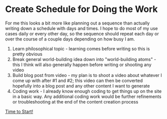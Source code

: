 # Create Schedule for Doing the Work

For me this looks a bit more like planning out a sequence than actually writing down a schedule with days and times. I hope to do most of my use cases daily or every other day, so the sequence should repeat each day or over the course of a couple days depending on how busy I am.

1. Learn philosophical topic - learning comes before writing so this is pretty obvious
2. Break general world-building idea down into "world-building atoms" - this I think will also generally happen before writing or shooting any video
3. Build blog post from video - my plan is to shoot a video about whatever I come up with after #1 and #2; this video can then be converted hopefully into a blog post and any other content I want to generate
4. Coding work - I already know enough coding to get things up on the site in a basic way. Any additional coding work would be further refinements or troubleshooting at the end of the content creation process

[Time to Start!](../days/day-1.md)

